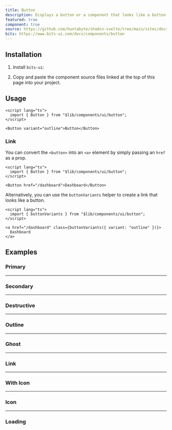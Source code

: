 ```yaml
---
title: Button
description: Displays a button or a component that looks like a button.
featured: true
component: true
source: https://github.com/huntabyte/shadcn-svelte/tree/main/sites/docs/src/lib/registry/default/ui/button
bits: https://www.bits-ui.com/docs/components/button
---
```


<script>
  import { ComponentPreview, ManualInstall, PMAddComp, PMInstall } from '$lib/components/docs';
</script>

<ComponentPreview name="button-demo">

<div />

</ComponentPreview>

## Installation

<PMAddComp name="button" />

<ManualInstall>

1. Install `bits-ui`:

<PMInstall command="bits-ui" />

2. Copy and paste the component source files linked at the top of this page into your project.

</ManualInstall>

## Usage

```svelte
<script lang="ts">
  import { Button } from "$lib/components/ui/button";
</script>
```

```svelte
<Button variant="outline">Button</Button>
```

### Link

You can convert the `<button>` into an `<a>` element by simply passing an `href` as a prop.

```svelte
<script lang="ts">
  import { Button } from "$lib/components/ui/button";
</script>

<Button href="/dashboard">Dashboard</Button>
```

Alternatively, you can use the `buttonVariants` helper to create a link that looks like a button.

```svelte
<script lang="ts">
  import { buttonVariants } from "$lib/components/ui/button";
</script>

<a href="/dashboard" class={buttonVariants({ variant: "outline" })}>
  Dashboard
</a>
```

## Examples

### Primary

<ComponentPreview name="button-demo">

<div />

</ComponentPreview>

---

### Secondary

<ComponentPreview name="button-secondary">

<div />

</ComponentPreview>

---

### Destructive

<ComponentPreview name="button-destructive">

<div />

</ComponentPreview>

---

### Outline

<ComponentPreview name="button-outline">

<div />

</ComponentPreview>

---

### Ghost

<ComponentPreview name="button-ghost">

<div />

</ComponentPreview>

---

### Link

<ComponentPreview name="button-link">

<div />

</ComponentPreview>

---

### With Icon

<ComponentPreview name="button-with-icon">

<div />

</ComponentPreview>

---

### Icon

<ComponentPreview name="button-icon">

<div />

</ComponentPreview>

---

### Loading

<ComponentPreview name="button-loading">

<div />

</ComponentPreview>
